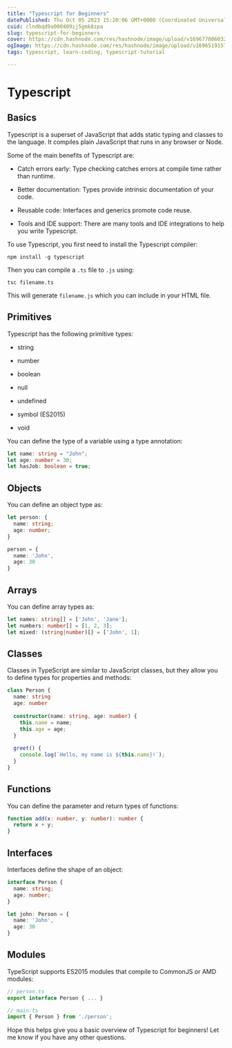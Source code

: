 ```yaml
---
title: "Typescript for Beginners"
datePublished: Thu Oct 05 2023 15:20:06 GMT+0000 (Coordinated Universal Time)
cuid: clndbqd9a000409ij5gmk8zpa
slug: typescript-for-beginners
cover: https://cdn.hashnode.com/res/hashnode/image/upload/v1696778060320/69b70343-af6e-421f-9350-acce97174a83.png
ogImage: https://cdn.hashnode.com/res/hashnode/image/upload/v1696519157713/7f4fd651-2b28-41f2-81a1-f69fa32991cc.png
tags: typescript, learn-coding, typescript-tutorial

---
```


# Typescript

## Basics

Typescript is a superset of JavaScript that adds static typing and classes to the language. It compiles plain JavaScript that runs in any browser or Node.

Some of the main benefits of Typescript are:

* Catch errors early: Type checking catches errors at compile time rather than runtime.
    
* Better documentation: Types provide intrinsic documentation of your code.
    
* Reusable code: Interfaces and generics promote code reuse.
    
* Tools and IDE support: There are many tools and IDE integrations to help you write Typescript.
    

To use Typescript, you first need to install the Typescript compiler:

```plaintext
npm install -g typescript
```

Then you can compile a `.ts` file to `.js` using:

```plaintext
tsc filename.ts
```

This will generate `filename.js` which you can include in your HTML file.

## Primitives

Typescript has the following primitive types:

* string
    
* number
    
* boolean
    
* null
    
* undefined
    
* symbol (ES2015)
    
* void
    

You can define the type of a variable using a type annotation:

```ts
let name: string = "John";
let age: number = 30; 
let hasJob: boolean = true;
```

## Objects

You can define an object type as:

```ts
let person: {
  name: string;
  age: number;
}

person = {
  name: 'John',
  age: 30
}
```

## Arrays

You can define array types as:

```ts
let names: string[] = ['John', 'Jane'];
let numbers: number[] = [1, 2, 3];
let mixed: (string|number)[] = ['John', 1];
```

## Classes

Classes in TypeScript are similar to JavaScript classes, but they allow you to define types for properties and methods:

```ts
class Person {
  name: string
  age: number
  
  constructor(name: string, age: number) {
    this.name = name;
    this.age = age; 
  }
  
  greet() {
    console.log(`Hello, my name is ${this.name}!`);
  }
}
```

## Functions

You can define the parameter and return types of functions:

```ts
function add(x: number, y: number): number {
  return x + y;
}
```

## Interfaces

Interfaces define the shape of an object:

```ts
interface Person {
  name: string;
  age: number;
}

let john: Person = {
  name: 'John',
  age: 30
}
```

## Modules

TypeScript supports ES2015 modules that compile to CommonJS or AMD modules:

```ts
// person.ts
export interface Person { ... }

// main.ts
import { Person } from './person';
```

Hope this helps give you a basic overview of Typescript for beginners! Let me know if you have any other questions.